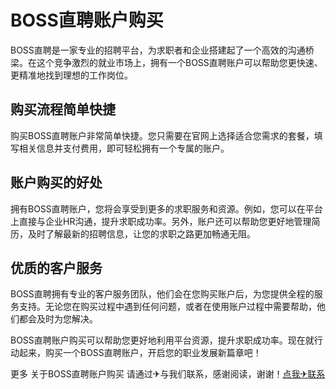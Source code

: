 # BOSS直聘账户购买

BOSS直聘是一家专业的招聘平台，为求职者和企业搭建起了一个高效的沟通桥梁。在这个竞争激烈的就业市场上，拥有一个BOSS直聘账户可以帮助您更快速、更精准地找到理想的工作岗位。

## 购买流程简单快捷

购买BOSS直聘账户非常简单快捷。您只需要在官网上选择适合您需求的套餐，填写相关信息并支付费用，即可轻松拥有一个专属的账户。

## 账户购买的好处

拥有BOSS直聘账户，您将会享受到更多的求职服务和资源。例如，您可以在平台上直接与企业HR沟通，提升求职成功率。另外，账户还可以帮助您更好地管理简历，及时了解最新的招聘信息，让您的求职之路更加畅通无阻。

## 优质的客户服务

BOSS直聘拥有专业的客户服务团队，他们会在您购买账户后，为您提供全程的服务支持。无论您在购买过程中遇到任何问题，或者在使用账户过程中需要帮助，他们都会及时为您解决。

BOSS直聘账户购买可以帮助您更好地利用平台资源，提升求职成功率。现在就行动起来，购买一个BOSS直聘账户，开启您的职业发展新篇章吧！

更多 关于BOSS直聘账户购买 请通过✈与我们联系，感谢阅读，谢谢！[点我✈联系](https://1.k02.cc)